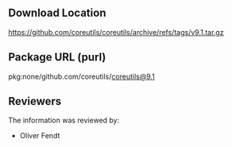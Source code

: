 ## Download Location

https://github.com/coreutils/coreutils/archive/refs/tags/v9.1.tar.gz

## Package URL (purl)

pkg:none/github.com/coreutils/coreutils@9.1

## Reviewers

The information was reviewed by:

* Oliver Fendt
